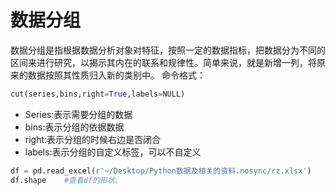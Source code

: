 # 数据分组
数据分组是指根据数据分析对象对特征，按照一定的数据指标，把数据分为不同的区间来进行研究，以揭示其内在的联系和规律性。简单来说，就是新增一列，将原来的数据按照其性质归入新的类别中。
命令格式：
```python
cut(series,bins,right=True,labels=NULL)
```
+ Series:表示需要分组的数据
+ bins:表示分组的依据数据
+ right:表示分组的时候右边是否闭合
+ labels:表示分组的自定义标签，可以不自定义
```python
df = pd.read_excel(r'~/Desktop/Python数据及相关的资料.nosync/rz.xlsx')
df.shape    #查看df的形状。
```
